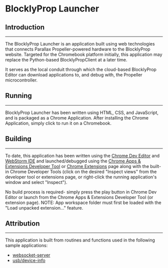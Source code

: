 BlocklyProp Launcher
=======================

## Introduction
-----------------

The BlocklyProp Launcher is an application built using web technologies that connects Parallax Propeller-powered hardware to the BlocklyProp website.  Targeted for the Chromebook platform initially, this application may replace the Python-based BlocklyPropClient at a later time.

It serves as the local conduit through which the cloud-based BlocklyProp Editor can download applications to, and debug with, the Propeller microcontroller.

## Running
-----------------

BlocklyProp Launcher has been written using HTML, CSS, and JavaScript, and is packaged as a Chrome Application.  After installing the Chrome Application, simply click to run it on a Chromebook.

## Building
-----------------

To date, this application has been written using the [Chrome Dev Editor](https://chrome.google.com/webstore/detail/chrome-dev-editor/pnoffddplpippgcfjdhbmhkofpnaalpg) and [WebStorm IDE](https://www.jetbrains.com/webstorm/) and launched/debugged using the [Chrome Apps & Extensions Developer Tool](https://chrome.google.com/webstore/detail/chrome-apps-extensions-de/ohmmkhmmmpcnpikjeljgnaoabkaalbgc) or [Chrome Extensions](chrome://extensions) page along with the built-in Chrome Developer Tools (click on the desired "Inspect views" from the developer tool or extensions page, or right-click the running application's window and select "Inspect").

No build process is required- simply press the play button in Chrome Dev Editor or launch from the Chrome Apps & Extensions Developer Tool (or extension page).  NOTE: App workspace folder must first be loaded with the "Load unpacked extension..." feature.

## Attribution
-----------------
This application is built from routines and functions used in the following sample applications:
- [websocket-server](https://github.com/GoogleChrome/chrome-app-samples/tree/master/samples/websocket-server)
- [usb/device-info](https://github.com/GoogleChrome/chrome-app-samples/tree/master/samples/usb/device-info)
